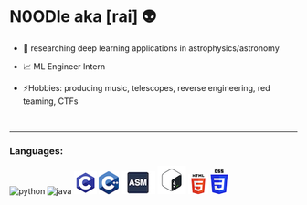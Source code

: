# N0ODle aka [rai] 👽

- 🔭 researching deep learning applications in astrophysics/astronomy

- 📈 ML Engineer Intern

- ⚡️Hobbies: producing music, telescopes, reverse engineering, red teaming, CTFs


<br />

---

### Languages:


![python](https://user-images.githubusercontent.com/32581705/89697916-6b29bb80-d8ec-11ea-922a-79d732a5a427.jpeg)
![java](https://user-images.githubusercontent.com/32581705/89697939-8d233e00-d8ec-11ea-9cf6-3a5feecb4895.png)
![C](docs/C.png)
![C++](docs/C++.png)
![assembly](docs/assembly.jpeg)
![bash](docs/bash.png)
![html](docs/html.png)
![css](docs/css.png)





